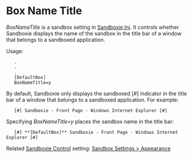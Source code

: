 # Box Name Title

_BoxNameTitle_ is a sandbox setting in [Sandboxie Ini](SandboxieIni). It controls whether Sandboxie displays the name of the sandbox in the title bar of a window that belongs to a sandboxed application.

Usage:

```
   .
   .
   .
   [DefaultBox]
   BoxNameTitle=y
```

By default, Sandboxie only displays the sandboxed [#] indicator in the title bar of a window that belongs to a sandboxed application. For example:
```
   [#] Sandboxie - Front Page - Windows Internet Explorer [#]
```

Specifying _BoxNameTitle=y_ places the sandbox name in the title bar:
```
   [#] **[DefaultBox]** Sandboxie - Front Page - Windows Internet Explorer [#]
```

Related [Sandboxie Control](SandboxieControl) setting: [Sandbox Settings > Appearance](AppearanceSettings)
